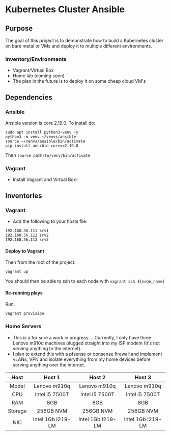 # Kubernetes Cluster Ansible
## Purpose
The goal of this project is to demonstrate how to build a Kubernetes cluster on bare metal or VMs and deploy it to multiple different environments. 
### Inventory/Environments
- Vagrant/Virtual Box
- Home lab (coming soon)
- The plan in the future is to deploy it on some cheap cloud VM's
## Dependencies
### Ansible
Ansible version is core 2.19.0. To install do:
```shell
sudo apt install python3-venv -y
python3 -m venv ~/venvs/ansible
source ~/venvs/ansible/bin/activate
pip install ansible-core==2.19.0
```
Then `source path/to/venv/bin/activate`
### Vagrant
- Install Vagrant and Virtual Box-
## Inventories
### Vagrant
- Add the following to your hosts file:
```shell
192.168.56.111 srv1
192.168.56.112 srv2
192.168.56.113 srv3
```
#### Deploy to Vagrant
Then from the root of the project:
```shell
vagrant up
```
You should then be able to ssh to each node with `vagrant ssh ${node_name}`
#### Re-running plays
Run:
```shell
vagrant provision
```
### Home Servers
- This is a for sure a work in progress.... Currently, I only have three Lenovo m910q machines plugged straight into my ISP modem (It's not serving anything to the internet). 
- I plan to extend this with a pfsense or opnsense firewall and implement vLANs, VPN and isolate everything from my home devices before serving anything over the internet.

|  Host   |      Host 1       |     Host 2     |       Host 3        |
|:-------:|:-----------------:|:--------------:|:-------------------:|
|  Model  |   Lenovo m910q    |  Lenovo m910q  |    Lenovo m910q     |
|   CPU   |  Intel i5 7500T   | Intel i5 7500T |   Intel i5 7500T    |
|   RAM   |        8GB        |      8GB       |         8GB         |
| Storage |     256GB NVM     |      256GB NVM       |         256GB NVM        |
|   NIC   | Intel 1Gb I219-LM |      Intel 1Gb I219-LM       |         Intel 1Gb I219-LM        |